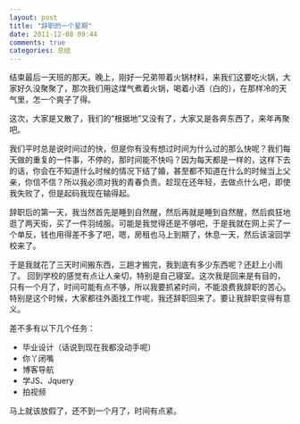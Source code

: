 ```yaml
---
layout: post
title: "辞职的一个星期"
date: 2011-12-08 09:44
comments: true
categories: 总结
---
```


结束最后一天班的那天。晚上，刚好一兄弟带着火锅材料，来我们这要吃火锅，大家好久没聚聚了，那次我们用这煤气煮着火锅，喝着小酒（白的），在那样冷的天气里，怎一个爽子了得。

这次，大家是又散了，我们的“根据地”又没有了，大家又是各奔东西了，来年再聚吧。

我们平时总是说时间过的快，但是你有没有想过时间为什么过的那么快呢？我们每天做的重复的一件事，不停的，那时间能不快吗？因为每天都是一样的，这样下去的话，你会在不知道什么时候的情况下结了婚，甚至都不知道在什么的时候当上父亲，你信不信？所以我必须对我的青春负责。趁现在还年轻，去做点什么吧，即使我失败了，但是起码我现在输得起。

辞职后的第一天，我当然首先是睡到自然醒，然后再就是睡到自然醒，然后疯狂地逛了两天街，买了一件羽绒服。可能是我觉得还是不够吧，于是我就在网上买了一个单反，钱也用得差不多了吧，嗯，房租也马上到期了，休息一天，然后该滚回学校来了。

于是我就花了三天时间搬东西，三趟才搬完，我到底有多少东西呢？还赶上小雨了。 回到学校的感觉有点让人亲切，特别是自己寝室。这次我是回来是有目的，只有一个月了，时间可能有点不够，所以我要抓紧时间，不能浪费我辞职的苦心。特别是这个时候，大家都往外面找工作呢，我还辞职回来了。要让我辞职变得有意义。  

差不多有以下几个任务：

  * 毕业设计（话说到现在我都没动手呢）
  * 你丫闭嘴
  * 博客导航
  * 学JS、Jquery
  * 拍视频

马上就该放假了，还不到一个月了，时间有点紧。